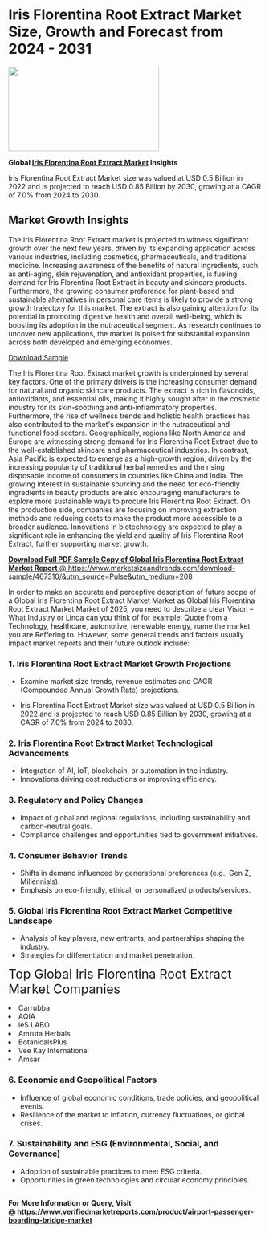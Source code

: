 <H1>Iris Florentina Root Extract Market Size, Growth and Forecast from 2024 - 2031</H1><img class="aligncenter size-medium wp-image-584254" src="https://thirdeyenews.in/wp-content/uploads/2024/09/Global-Market-Research-300x168.jpeg" alt="" width="300" height="168" /><p><strong>Global&nbsp;<a href="https://www.marketsizeandtrends.com/download-sample/467310/&amp;utm_source=Pulse&amp;utm_medium=208">Iris Florentina Root Extract Market</a> Insights</strong></p><p>Iris Florentina Root Extract Market size was valued at USD 0.5 Billion in 2022 and is projected to reach USD 0.85 Billion by 2030, growing at a CAGR of 7.0% from 2024 to 2030.</p><p><h2>Market Growth Insights</h2> <p>The Iris Florentina Root Extract market is projected to witness significant growth over the next few years, driven by its expanding application across various industries, including cosmetics, pharmaceuticals, and traditional medicine. Increasing awareness of the benefits of natural ingredients, such as anti-aging, skin rejuvenation, and antioxidant properties, is fueling demand for Iris Florentina Root Extract in beauty and skincare products. Furthermore, the growing consumer preference for plant-based and sustainable alternatives in personal care items is likely to provide a strong growth trajectory for this market. The extract is also gaining attention for its potential in promoting digestive health and overall well-being, which is boosting its adoption in the nutraceutical segment. As research continues to uncover new applications, the market is poised for substantial expansion across both developed and emerging economies.</p> <p><a href="#">Download Sample</a></p> <p>The Iris Florentina Root Extract market growth is underpinned by several key factors. One of the primary drivers is the increasing consumer demand for natural and organic skincare products. The extract is rich in flavonoids, antioxidants, and essential oils, making it highly sought after in the cosmetic industry for its skin-soothing and anti-inflammatory properties. Furthermore, the rise of wellness trends and holistic health practices has also contributed to the market's expansion in the nutraceutical and functional food sectors. Geographically, regions like North America and Europe are witnessing strong demand for Iris Florentina Root Extract due to the well-established skincare and pharmaceutical industries. In contrast, Asia Pacific is expected to emerge as a high-growth region, driven by the increasing popularity of traditional herbal remedies and the rising disposable income of consumers in countries like China and India. The growing interest in sustainable sourcing and the need for eco-friendly ingredients in beauty products are also encouraging manufacturers to explore more sustainable ways to procure Iris Florentina Root Extract. On the production side, companies are focusing on improving extraction methods and reducing costs to make the product more accessible to a broader audience. Innovations in biotechnology are expected to play a significant role in enhancing the yield and quality of Iris Florentina Root Extract, further supporting market growth.</p> <p><a href="#"></p><p><span class=""><strong>Download Full PDF Sample Copy of Global Iris Florentina Root Extract Market Report</strong> @ <a href="https://www.marketsizeandtrends.com/download-sample/467310/&amp;utm_source=Pulse&amp;utm_medium=208" target="_blank">https://www.marketsizeandtrends.com/download-sample/467310/&amp;utm_source=Pulse&amp;utm_medium=208</a></span></p><p>In order to make an accurate and perceptive description of future scope of a Global&nbsp;Iris Florentina Root Extract Market Market as Global&nbsp;Iris Florentina Root Extract Market Market of 2025, you need to describe a clear Vision &ndash; What Industry or Linda can you think of for example: Quote from a Technology, healthcare, automotive, renewable energy, name the market you are Reffering to. However, some general trends and factors usually impact market reports and their future outlook include:</p><h3>1.&nbsp;<strong>Iris Florentina Root Extract Market Growth Projections</strong></h3><ul><li>Examine market size trends, revenue estimates and CAGR (Compounded Annual Growth Rate) projections.</li><li><p>Iris Florentina Root Extract Market size was valued at USD 0.5 Billion in 2022 and is projected to reach USD 0.85 Billion by 2030, growing at a CAGR of 7.0% from 2024 to 2030.</p></li></ul><h3>2.&nbsp;<strong>Iris Florentina Root Extract Market Technological Advancements</strong></h3><ul><li>Integration of AI, IoT, blockchain, or automation in the industry.</li><li>Innovations driving cost reductions or improving efficiency.</li></ul><h3>3.&nbsp;<strong>Regulatory and Policy Changes</strong></h3><ul><li>Impact of global and regional regulations, including sustainability and carbon-neutral goals.</li><li>Compliance challenges and opportunities tied to government initiatives.</li></ul><h3>4.&nbsp;<strong>Consumer Behavior Trends</strong></h3><ul><li>Shifts in demand influenced by generational preferences (e.g., Gen Z, Millennials).</li><li>Emphasis on eco-friendly, ethical, or personalized products/services.</li></ul><h3>5.&nbsp;<strong>Global Iris Florentina Root Extract Market Competitive Landscape</strong></h3><ul><li>Analysis of key players, new entrants, and partnerships shaping the industry.</li><li>Strategies for differentiation and market penetration.</li></ul><p data-pm-slice="1 1 []"><span style="color: inherit; font-family: inherit; font-size: 25px;">Top Global Iris Florentina Root Extract Market Companies</span></p><div class="" data-test-id=""><p><li>Carrubba</li><li> AQIA</li><li> ieS LABO</li><li> Amruta Herbals</li><li> BotanicalsPlus</li><li> Vee Kay International</li><li> Amsar</li></p></div><h3>6.&nbsp;<strong>Economic and Geopolitical Factors</strong></h3><ul><li>Influence of global economic conditions, trade policies, and geopolitical events.</li><li>Resilience of the market to inflation, currency fluctuations, or global crises.</li></ul><h3>7.&nbsp;<strong>Sustainability and ESG (Environmental, Social, and Governance)</strong></h3><ul><li>Adoption of sustainable practices to meet ESG criteria.</li><li>Opportunities in green technologies and circular economy principles.</li></ul><h2><strong style="font-size: 14px;">For More Information or Query, Visit @&nbsp;</strong><a style="background-color: #ffffff; font-size: 14px;" href="https://www.marketsizeandtrends.com/report/iris-florentina-root-extract-market/" target="_blank">https://www.verifiedmarketreports.com/product/airport-passenger-boarding-bridge-market</a></h2>
